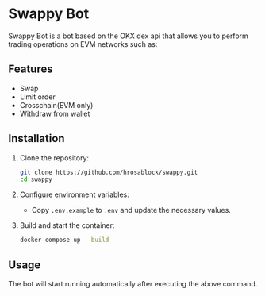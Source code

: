 # Swappy Bot

Swappy Bot is a bot based on the OKX dex api that allows you to perform trading operations on EVM networks such as:

## Features
- Swap
- Limit order
- Crosschain(EVM only)
- Withdraw from wallet

## Installation

1. Clone the repository:
   ```sh
   git clone https://github.com/hrosablock/swappy.git
   cd swappy
   ```
2. Configure environment variables:
   - Copy `.env.example` to `.env` and update the necessary values.

3. Build and start the container:
   ```sh
   docker-compose up --build
   ```

## Usage

The bot will start running automatically after executing the above command.
